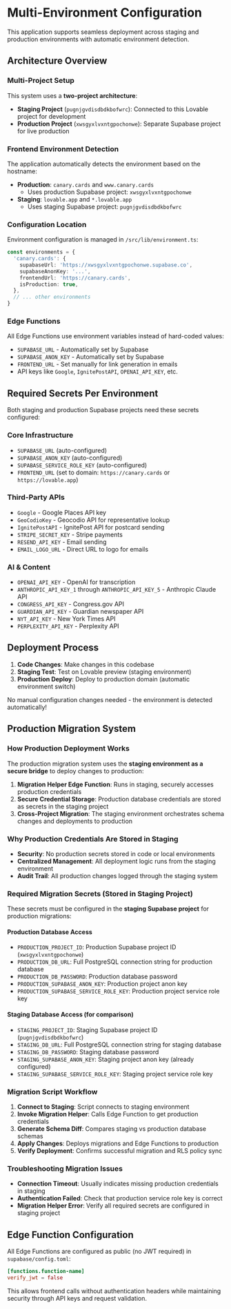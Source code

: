 # Multi-Environment Configuration

This application supports seamless deployment across staging and production environments with automatic environment detection.

## Architecture Overview

### Multi-Project Setup
This system uses a **two-project architecture**:
- **Staging Project** (`pugnjgvdisdbdkbofwrc`): Connected to this Lovable project for development
- **Production Project** (`xwsgyxlvxntgpochonwe`): Separate Supabase project for live production

### Frontend Environment Detection
The application automatically detects the environment based on the hostname:

- **Production**: `canary.cards` and `www.canary.cards`
  - Uses production Supabase project: `xwsgyxlvxntgpochonwe`
- **Staging**: `lovable.app` and `*.lovable.app` 
  - Uses staging Supabase project: `pugnjgvdisdbdkbofwrc`

### Configuration Location
Environment configuration is managed in `/src/lib/environment.ts`:
```typescript
const environments = {
  'canary.cards': {
    supabaseUrl: 'https://xwsgyxlvxntgpochonwe.supabase.co',
    supabaseAnonKey: '...',
    frontendUrl: 'https://canary.cards',
    isProduction: true,
  },
  // ... other environments
}
```

### Edge Functions
All Edge Functions use environment variables instead of hard-coded values:
- `SUPABASE_URL` - Automatically set by Supabase
- `SUPABASE_ANON_KEY` - Automatically set by Supabase  
- `FRONTEND_URL` - Set manually for link generation in emails
- API keys like `Google`, `IgnitePostAPI`, `OPENAI_API_KEY`, etc.

## Required Secrets Per Environment

Both staging and production Supabase projects need these secrets configured:

### Core Infrastructure
- `SUPABASE_URL` (auto-configured)
- `SUPABASE_ANON_KEY` (auto-configured) 
- `SUPABASE_SERVICE_ROLE_KEY` (auto-configured)
- `FRONTEND_URL` (set to domain: `https://canary.cards` or `https://lovable.app`)

### Third-Party APIs
- `Google` - Google Places API key
- `GeoCodioKey` - Geocodio API for representative lookup
- `IgnitePostAPI` - IgnitePost API for postcard sending
- `STRIPE_SECRET_KEY` - Stripe payments
- `RESEND_API_KEY` - Email sending
- `EMAIL_LOGO_URL` - Direct URL to logo for emails

### AI & Content
- `OPENAI_API_KEY` - OpenAI for transcription
- `ANTHROPIC_API_KEY_1` through `ANTHROPIC_API_KEY_5` - Anthropic Claude API
- `CONGRESS_API_KEY` - Congress.gov API
- `GUARDIAN_API_KEY` - Guardian newspaper API  
- `NYT_API_KEY` - New York Times API
- `PERPLEXITY_API_KEY` - Perplexity API

## Deployment Process

1. **Code Changes**: Make changes in this codebase
2. **Staging Test**: Test on Lovable preview (staging environment)
3. **Production Deploy**: Deploy to production domain (automatic environment switch)

No manual configuration changes needed - the environment is detected automatically!

## Production Migration System

### How Production Deployment Works
The production migration system uses the **staging environment as a secure bridge** to deploy changes to production:

1. **Migration Helper Edge Function**: Runs in staging, securely accesses production credentials
2. **Secure Credential Storage**: Production database credentials are stored as secrets in the staging project
3. **Cross-Project Migration**: The staging environment orchestrates schema changes and deployments to production

### Why Production Credentials Are Stored in Staging
- **Security**: No production secrets stored in code or local environments
- **Centralized Management**: All deployment logic runs from the staging environment
- **Audit Trail**: All production changes logged through the staging system

### Required Migration Secrets (Stored in Staging Project)
These secrets must be configured in the **staging Supabase project** for production migrations:

#### Production Database Access
- `PRODUCTION_PROJECT_ID`: Production Supabase project ID (`xwsgyxlvxntgpochonwe`)
- `PRODUCTION_DB_URL`: Full PostgreSQL connection string for production database
- `PRODUCTION_DB_PASSWORD`: Production database password
- `PRODUCTION_SUPABASE_ANON_KEY`: Production project anon key
- `PRODUCTION_SUPABASE_SERVICE_ROLE_KEY`: Production project service role key

#### Staging Database Access (for comparison)
- `STAGING_PROJECT_ID`: Staging Supabase project ID (`pugnjgvdisdbdkbofwrc`)
- `STAGING_DB_URL`: Full PostgreSQL connection string for staging database
- `STAGING_DB_PASSWORD`: Staging database password
- `STAGING_SUPABASE_ANON_KEY`: Staging project anon key (already configured)
- `STAGING_SUPABASE_SERVICE_ROLE_KEY`: Staging project service role key

### Migration Script Workflow
1. **Connect to Staging**: Script connects to staging environment
2. **Invoke Migration Helper**: Calls Edge Function to get production credentials
3. **Generate Schema Diff**: Compares staging vs production database schemas
4. **Apply Changes**: Deploys migrations and Edge Functions to production
5. **Verify Deployment**: Confirms successful migration and RLS policy sync

### Troubleshooting Migration Issues
- **Connection Timeout**: Usually indicates missing production credentials in staging
- **Authentication Failed**: Check that production service role key is correct
- **Migration Helper Error**: Verify all required secrets are configured in staging project

## Edge Function Configuration

All Edge Functions are configured as public (no JWT required) in `supabase/config.toml`:
```toml
[functions.function-name]
verify_jwt = false
```

This allows frontend calls without authentication headers while maintaining security through API keys and request validation.
